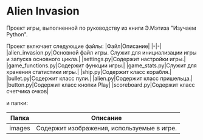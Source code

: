 # Alien Invasion

Проект игры, выполненной по руководству из книги Э.Мэтиза "Изучаем Python".

Проект включает следующие файлы:
|Файл|Описание|
|-|-|
|alien_invasion.py|Основной файл игры. Служит для инициализации игры и запуска основного цикла.|
|settings.py|Содержит настройки игры.|
|game_functions.py|Содержит функции игры.|
|game_stats.py|Служит для хранения статистики игры.|
|ship.py|Содержит класс корабля.|
|bullet.py|Содержит класс пули.|
|alien.py|Содержит класс пришельца.|
|button.py|Содержит класс кнопки Play|
|scoreboard.py|Содержит класс счетчика очков|

и папки:

|Папка|Описание|
|-|-|
|images|Содержит изображения, используемые в игре.|